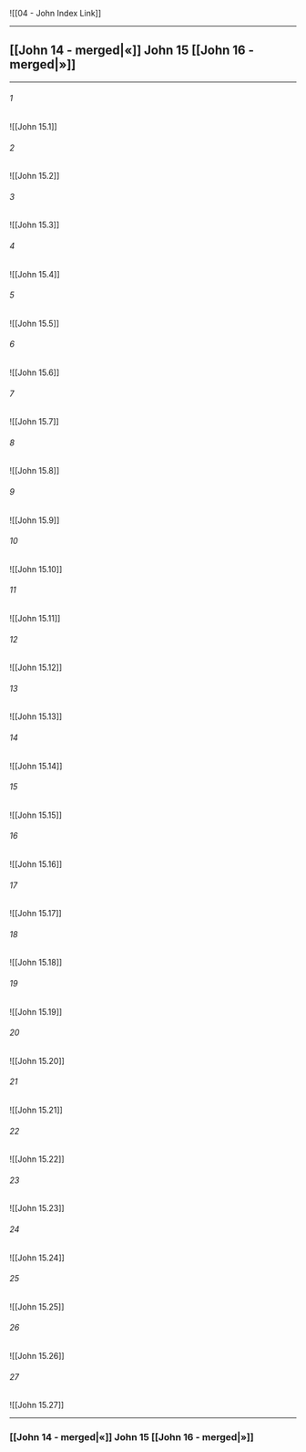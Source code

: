 ![[04 - John Index Link]]

---
##  [[John 14 - merged|«]] John 15 [[John 16 - merged|»]]

---

###### 1
![[John 15.1]] 

###### 2
![[John 15.2]] 

###### 3
![[John 15.3]] 

###### 4
![[John 15.4]]

###### 5 
![[John 15.5]] 

###### 6
![[John 15.6]] 

###### 7
![[John 15.7]] 

###### 8
![[John 15.8]] 

###### 9
![[John 15.9]] 

###### 10
![[John 15.10]] 

###### 11
![[John 15.11]] 

###### 12
![[John 15.12]]

###### 13
![[John 15.13]] 

###### 14
![[John 15.14]] 

###### 15
![[John 15.15]]

###### 16
![[John 15.16]] 

###### 17
![[John 15.17]]

###### 18
![[John 15.18]] 

###### 19
![[John 15.19]] 

###### 20
![[John 15.20]]

###### 21
![[John 15.21]] 

###### 22
![[John 15.22]] 

###### 23
![[John 15.23]]

###### 24
![[John 15.24]] 

###### 25
![[John 15.25]]

###### 26
![[John 15.26]] 

###### 27
![[John 15.27]] 


---
###  [[John 14 - merged|«]] John 15 [[John 16 - merged|»]]